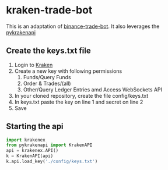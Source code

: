 # kraken-trade-bot

This is an adaptation of [binance-trade-bot](https://github.com/edeng23/binance-trade-bot). It also leverages the [pykrakenapi](https://github.com/dominiktraxl/pykrakenapi)

## Create the keys.txt file
1. Login to [Kraken](https://www.kraken.com/u/security/api)
2. Create a new key with following permissions
    1. Funds/Query Funds
    2. Order & Trades/(all) 
    3. Other/Query Ledger Entries amd Access WebSockets API
3. In your cloned repository, create the file config/keys.txt
4. In keys.txt paste the key on line 1 and secret on line 2
5. Save

## Starting the api
```Python
import krakenex
from pykrakenapi import KrakenAPI
api = krakenex.API()
k = KrakenAPI(api)
k.api.load_key('./config/keys.txt')
```

## 